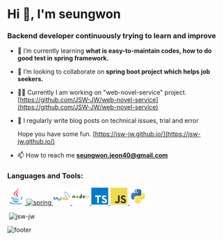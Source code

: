 <h1 align="left">Hi 👋, I'm seungwon</h1>
<h3 align="left">Backend developer continuously trying to learn and improve</h3>

- 🌱 I’m currently learning **what is easy-to-maintain codes, how to do good test in spring framework.**

- 👯 I’m looking to collaborate on **spring boot project which helps job seekers.**

- 👨‍💻 Currently I am working on "web-novel-service" project. [https://github.com/JSW-JW/web-novel-service](https://github.com/JSW-JW/web-novel-service)

- 📝 I regularly write blog posts on technical issues, trial and error
  
  Hope you have some fun. [https://jsw-jw.github.io/](https://jsw-jw.github.io/)

- 📫 How to reach me **seungwon.jeon40@gmail.com**

<p align="left">
</p>

<h3 align="left">Languages and Tools:</h3>
<p align="left"> 
  
  <a href="https://www.java.com" target="_blank" rel="noreferrer"> <img src="https://raw.githubusercontent.com/devicons/devicon/master/icons/java/java-original.svg" alt="java" width="40" height="40"/> </a> 
<a href="https://spring.io/" target="_blank" rel="noreferrer"> <img src="https://www.vectorlogo.zone/logos/springio/springio-icon.svg" alt="spring" width="40" height="40"/> </a> 
  <a href="https://www.mysql.com/" target="_blank" rel="noreferrer"> <img src="https://raw.githubusercontent.com/devicons/devicon/master/icons/mysql/mysql-original-wordmark.svg" alt="mysql" width="40" height="40"/> </a>
    <a href="https://nodejs.org" target="_blank" rel="noreferrer"> <img src="https://raw.githubusercontent.com/devicons/devicon/master/icons/nodejs/nodejs-original-wordmark.svg" alt="nodejs" width="40" height="40"/> </a> 
    <a href="https://www.typescriptlang.org/" target="_blank" rel="noreferrer"> <img src="https://raw.githubusercontent.com/devicons/devicon/master/icons/typescript/typescript-original.svg" alt="typescript" width="40" height="40"/> </a> <a href="https://developer.mozilla.org/en-US/docs/Web/JavaScript" target="_blank" rel="noreferrer"> <img src="https://raw.githubusercontent.com/devicons/devicon/master/icons/javascript/javascript-original.svg" alt="javascript" width="40" height="40"/> </a> <a href="https://www.python.org" target="_blank" rel="noreferrer"> <img src="https://raw.githubusercontent.com/devicons/devicon/master/icons/python/python-original.svg" alt="python" width="40" height="40"/> </a> 

</p> 

<p>&nbsp;<img align="center" src="https://github-readme-stats.vercel.app/api?username=jsw-jw&show_icons=true&locale=en" alt="jsw-jw" /></p>
  
![footer](https://capsule-render.vercel.app/api?type=wave&color=gradient&height=150&section=footer)

